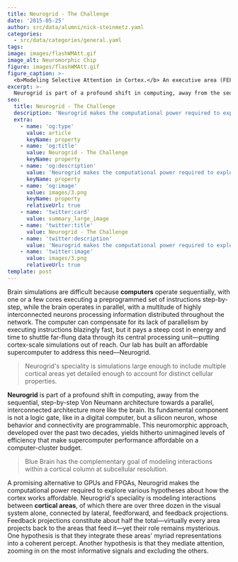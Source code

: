 ```yaml
---
title: Neurogrid - The Challenge
date: '2015-05-25'
author: src/data/alumni/nick-steinmetz.yaml
categories:
  - src/data/categories/general.yaml
tags:
image: images/flashWMAtt.gif
image_alt: Neuromorphic Chip
figure: images/flashWMAtt.gif
figure_caption: >-
  <b>Modeling Selective Attention in Cortex.</b> An executive area (FEF) and a sensory area (V4) are each modeled with populations of excitatory (Exc) and inhibitory (Inh) neurons. External stimuli drive two groups of V4 Exc neurons (within blue and orange boxes), whose average activity is also displayed (corresponding traces below). A brief external cue drives a group of FEF Exc neurons, whose activity, sustained via recurrent excitation, increases the gain of Exc neurons at the corresponding spatial location in V4 (blue box) through modulatory feedback. As a result, the stimulus applied there evokes a stronger response the second time, replicating the effects of selective attention in visual cortex [Nick Steinmetz 2011].
excerpt: >-
  Neurogrid is part of a profound shift in computing, away from the sequential, step-by-step Von Neumann architecture towards a parallel, interconnected architecture more like the brain.
seo:
  title: Neurogrid - The Challenge
  description: 'Neurogrid makes the computational power required to explore various hypotheses about how the cortex works affordable.'
  extra:
    - name: 'og:type'
      value: article
      keyName: property
    - name: 'og:title'
      value: Neurogrid - The Challenge
      keyName: property
    - name: 'og:description'
      value: 'Neurogrid makes the computational power required to explore various hypotheses about how the cortex works affordable.'
      keyName: property
    - name: 'og:image'
      value: images/3.png
      keyName: property
      relativeUrl: true
    - name: 'twitter:card'
      value: summary_large_image
    - name: 'twitter:title'
      value: Neurogrid - The Challenge
    - name: 'twitter:description'
      value: 'Neurogrid makes the computational power required to explore various hypotheses about how the cortex works affordable.'
    - name: 'twitter:image'
      value: images/3.png
      relativeUrl: true
template: post
---
```


Brain simulations are difficult because **computers** operate sequentially, with one or a few cores executing a preprogrammed set of instructions step-by-step, while the brain operates in parallel, with a multitude of highly interconnected neurons processing information distributed throughout the network. The computer can compensate for its lack of parallelism by executing instructions blazingly fast, but it pays a steep cost in energy and time to shuttle far-flung data through its central processing unit—putting cortex-scale simulations out of reach. Our lab has built an affordable supercomputer to address this need—Neurogrid.

> Neurogrid's speciality is simulations large enough to include multiple cortical areas yet detailed enough to account for distinct cellular properties.

**Neurogrid** is part of a profound shift in computing, away from the sequential, step-by-step Von Neumann architecture towards a parallel, interconnected architecture more like the brain. Its fundamental component is not a logic gate, like in a digital computer, but a silicon neuron, whose behavior and connectivity are programmable. This neuromorphic approach, developed over the past two decades, yields hitherto unimagined levels of efficiency that make supercomputer performance affordable on a computer-cluster budget.

> Blue Brain has the complementary goal of modeling interactions within a cortical column at subcellular resolution.

A promising alternative to GPUs and FPGAs, Neurogrid makes the computational power required to explore various hypotheses about how the cortex works affordable. Neurogrid's speciality is modeling interactions between **cortical areas**, of which there are over three dozen in the visual system alone, connected by lateral, feedforward, and feedback projections. Feedback projections constitute about half the total—virtually every area projects back to the areas that feed it—yet their role remains mysterious. One hypothesis is that they integrate these areas' myriad representations into a coherent percept. Another hypothesis is that they mediate attention, zooming in on the most informative signals and excluding the others.
